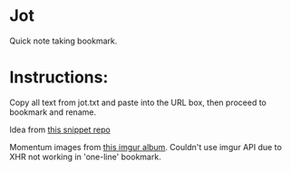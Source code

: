 Jot
===

Quick note taking bookmark.

Instructions:
=======
Copy all text from jot.txt and paste into the URL box, then proceed to bookmark and rename.

Idea from [this snippet repo](http://snippetrepo.com/snippets/one-line-browser-notepad)

Momentum images from [this imgur album](http://imgur.com/a/MBJlE). Couldn't use imgur API due to XHR not working in 'one-line' bookmark.